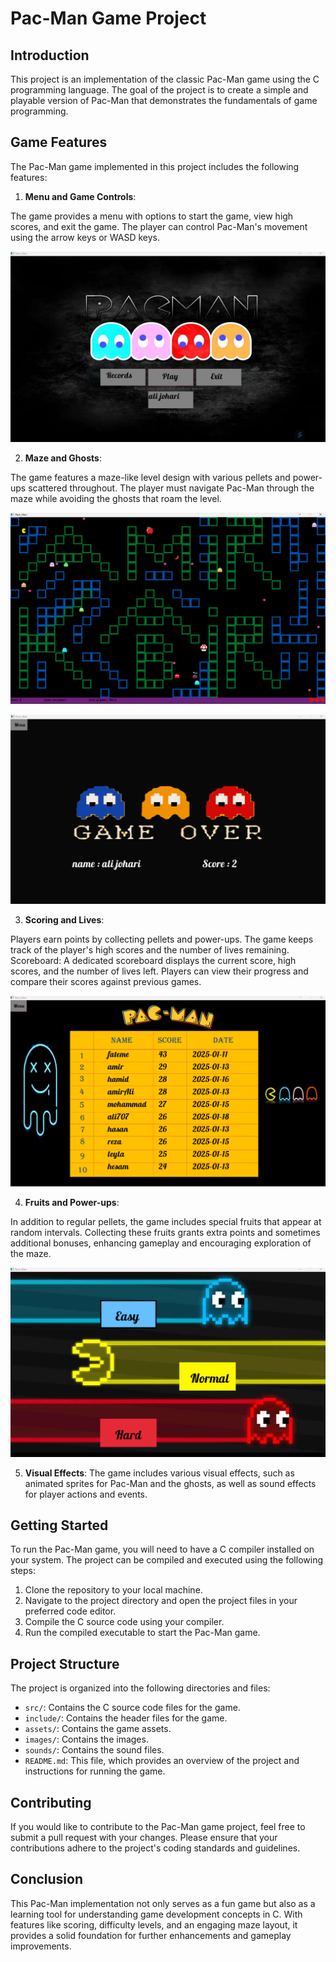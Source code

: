 # Pac-Man Game Project

## Introduction
This project is an implementation of the classic Pac-Man game using the C programming language. The goal of the project is to create a simple and playable version of Pac-Man that demonstrates the fundamentals of game programming.

## Game Features
The Pac-Man game implemented in this project includes the following features:

1. **Menu and Game Controls**:

The game provides a menu with options to start the game, view high scores, and exit the game. The player can control Pac-Man's movement using the arrow keys or WASD keys.


![Menu](images/menu%20pac%20man.png)

   
2. **Maze and Ghosts**:

The game features a maze-like level design with various pellets and power-ups scattered throughout. The player must navigate Pac-Man through the maze while avoiding the ghosts that roam the level.


   ![Game Screen](images/geme%20screan%20pac%20man.png)




   ![Game Over Screen](images/geme%20over%20screan%20pac%20man.png)

   
   
3. **Scoring and Lives**:

Players earn points by collecting pellets and power-ups.
The game keeps track of the player's high scores and the number of lives remaining.
Scoreboard: A dedicated scoreboard displays the current score, high scores, and the number of lives left. Players can view their progress and compare their scores against previous games.



   ![Score Table](images/score%20table%20pac%20ma.png)





4. **Fruits and Power-ups**:

In addition to regular pellets, the game includes special fruits that appear at random intervals.
Collecting these fruits grants extra points and sometimes additional bonuses, enhancing gameplay and encouraging exploration of the maze.


   ![Menu Level](images/menu%20level%20pac%20man.png)





   
5. **Visual Effects**: The game includes various visual effects, such as animated sprites for Pac-Man and the ghosts, as well as sound effects for player actions and events.

## Getting Started
To run the Pac-Man game, you will need to have a C compiler installed on your system. The project can be compiled and executed using the following steps:

1. Clone the repository to your local machine.
2. Navigate to the project directory and open the project files in your preferred code editor.
3. Compile the C source code using your compiler.
4. Run the compiled executable to start the Pac-Man game.

## Project Structure
The project is organized into the following directories and files:

- `src/`: Contains the C source code files for the game.
- `include/`: Contains the header files for the game.
- `assets/`: Contains the game assets.
- `images/`: Contains the images.
- `sounds/`: Contains the sound files.
- `README.md`: This file, which provides an overview of the project and instructions for running the game.

## Contributing
If you would like to contribute to the Pac-Man game project, feel free to submit a pull request with your changes. Please ensure that your contributions adhere to the project's coding standards and guidelines.

## Conclusion
This Pac-Man implementation not only serves as a fun game but also as a learning tool for understanding game development concepts in C. With features like scoring, difficulty levels, and an engaging maze layout, it provides a solid foundation for further enhancements and gameplay improvements.

